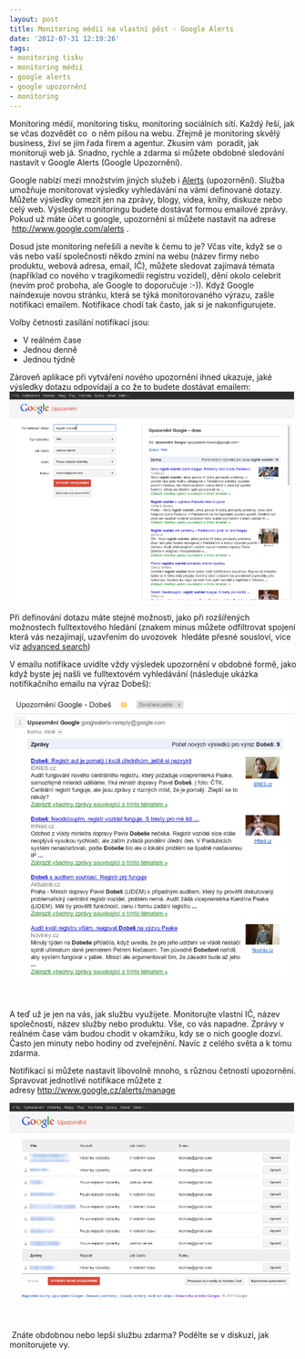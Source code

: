 ```yaml
---
layout: post
title: Monitoring médií na vlastní pěst - Google Alerts
date: '2012-07-31 12:19:26'
tags:
- monitoring tisku
- monitoring médií
- google alerts
- google upozornění
- monitoring
---
```

Monitoring médií, monitoring tisku, monitoring sociálních sítí. Každý řeší, jak se včas dozvědět co  o něm píšou na webu. Zřejmě je monitoring skvělý business, živí se jím řada firem a agentur. Zkusím vám  poradit, jak monitoruji web já. Snadno, rychle a zdarma si můžete obdobné sledování nastavit v Google Alerts (Google Upozornění).

<p>Google nabízí mezi množstvím jiných služeb i <a href="http://www.google.com/alerts?hl=cs">Alerts</a> (upozornění). Služba umožňuje monitorovat výsledky vyhledávání na vámi definované dotazy. Můžete výsledky omezit jen na zprávy, blogy, videa, knihy, diskuze nebo celý web. Výsledky monitoringu budete dostávat formou emailové zprávy. Pokud už máte účet u google, upozornění si můžete nastavit na adrese  <a href="http://www.google.com/alerts">http://www.google.com/alerts</a> .</p>
<p>Dosud jste monitoring neřešili a nevíte k čemu to je? Včas víte, když se o vás nebo vaší společnosti někdo zmíní na webu (název firmy nebo produktu, webová adresa, email, IČ), můžete sledovat zajímavá témata (například co nového v tragikomedii registru vozidel), dění okolo celebrit (nevím proč proboha, ale Google to doporučuje :-)). Když Google naindexuje novou stránku, která se týká monitorovaného výrazu, zašle notifikaci emailem. Notifikace chodí tak často, jak si je nakonfigurujete.</p>
<p>Volby četnosti zasílání notifikací jsou:</p>
<ul>
<li>V reálném čase</li>
<li>Jednou denně </li>
<li>Jednou týdně</li>
</ul>
<div>Zároveň aplikace při vytváření nového upozornění ihned ukazuje, jaké výsledky dotazu odpovídají a co že to budete dostávat emailem:</div>

<div><img src="/images/125.png" alt="google alerts - nové upozornění" width="500" height="370" /></div>
<p>Při definování dotazu máte stejné možnosti, jako při rozšířených možnostech fulltextového hledání (znakem minus můžete odfiltrovat spojení která vás nezajímají, uzavřením do uvozovek  hledáte přesné sousloví, více viz <a href="http://www.google.cz/advanced_search">advanced search</a>)</p>
<p>V emailu notifikace uvidíte vždy výsledek upozornění v obdobné formě, jako když byste jej našli ve fulltextovém vyhledávání (následuje ukázka notifikačního emailu na výraz Dobeš):</p>
<p><img src="/images/126.png" alt="přehledový e-mail" width="500" height="500" /></p>
<p> </p>
<p>A teď už je jen na vás, jak službu využijete. Monitorujte vlastní IČ, název společnosti, název služby nebo produktu. Vše, co vás napadne. Zprávy v reálném čase vám budou chodit v okamžiku, kdy se o nich google dozví. Často jen minuty nebo hodiny od zveřejnění. Navíc z celého světa a k tomu zdarma. </p>
<p>Notifikací si můžete nastavit libovolně mnoho, s různou četností upozornění. Spravovat jednotlivé notifikace můžete z adresy <a href="http://www.google.cz/alerts/manage">http://www.google.cz/alerts/manage</a></p>
<p><img src="/images/127.png" alt="přehled upozornění" width="500" height="350" /></p>
<p> </p>
<p> Znáte obdobnou nebo lepší službu zdarma? Podělte se v diskuzi, jak monitorujete vy.</p>
